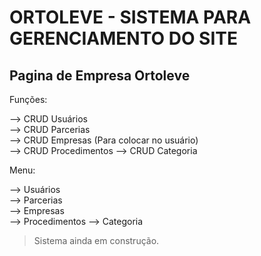 # ORTOLEVE - SISTEMA PARA GERENCIAMENTO DO SITE  

## Pagina de Empresa Ortoleve  

Funções:  

--> CRUD Usuários    
--> CRUD Parcerias    
--> CRUD Empresas  (Para colocar no usuário)  
--> CRUD Procedimentos
--> CRUD Categoria         

Menu:  

--> Usuários  
--> Parcerias  
--> Empresas  
--> Procedimentos
--> Categoria            

> Sistema ainda em construção.